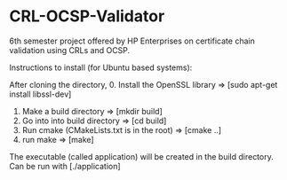 # CRL-OCSP-Validator
6th semester project offered by HP Enterprises on certificate chain validation using CRLs and OCSP.

Instructions to install (for Ubuntu based systems):

After cloning the directory,
0. Install the OpenSSL library => [sudo apt-get install libssl-dev]
1. Make a build directory => [mkdir build]
2. Go into into build directory => [cd build]
3. Run cmake (CMakeLists.txt is in the root) => [cmake ..]
4. run make => [make]

The executable (called application) will be created in the build directory. Can be run with [./application]
